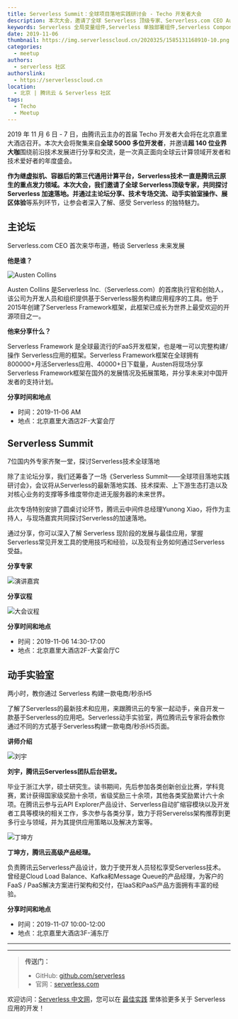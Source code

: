 ```yaml
---
title: Serverless Summit：全球项目落地实践研讨会 - Techo 开发者大会
description: 本次大会，邀请了全球 Serverless 顶级专家、Serverless.com CEO Austen，共同探讨 Serverless 加速落地
keywords: Serverless 全局变量组件,Serverless 单独部署组件,Serverless Component
date: 2019-11-06
thumbnail: https://img.serverlesscloud.cn/2020325/1585131168910-10.png
categories:
  - meetup
authors:
  - serverless 社区
authorslink:
  - https://serverlesscloud.cn
location:
  - 北京 | 腾讯云 & Serverless 社区
tags:
  - Techo
  - Meetup
---
```


2019 年 11 月 6 日 - 7 日，由腾讯云主办的首届 Techo 开发者大会将在北京嘉里大酒店召开。本次大会将聚集来自**全球 5000 多位开发者**，并邀请**超 140 位业界大咖**围绕前沿技术发展进行分享和交流，是一次真正面向全球云计算领域开发者和技术爱好者的年度盛会。

**作为继虚拟机、容器后的第三代通用计算平台，Serverless技术一直是腾讯云原生的重点发力领域。**本次大会，我们邀请了全球 Serverless顶级专家，共同探讨 Serverless 加速落地。并通过**主论坛分享、技术专场交流、动手实验室操作、展区体验**等系列环节，让参会者深入了解、感受 Serverless 的独特魅力。

## 主论坛

Serverless.com CEO 首次来华布道，畅谈 Serverless 未来发展

**他是谁？**

![Austen Collins](https://img.serverlesscloud.cn/2020325/1585121077048-IMG_0285.JPG)

Austen Collins 是Serverless Inc.（Serverless.com）的首席执行官和创始人，该公司为开发人员和组织提供基于Serverless服务构建应用程序的工具。他于2015年创建了Serverless Framework框架，此框架已成长为世界上最受欢迎的开源项目之一。


**他来分享什么？**

Serverless Framework 是全球最流行的FaaS开发框架，也是唯一可以完整构建/操作 Serverless应用的框架。Serverless Framework框架在全球拥有800000+月活Serverless应用、40000+日下载量，Austen将现场分享Serverless Framework框架在国外的发展情况及拓展策略，并分享未来对中国开发者的支持计划。

**分享时间和地点**

- 时间：2019-11-06 AM
- 地点：北京嘉里大酒店2F-大宴会厅

## Serverless Summit

7位国内外专家齐聚一堂，探讨Serverless技术全球落地

除了主论坛分享，我们还筹备了一场《Serverless Summit——全球项目落地实践研讨会》，会议将从Serverless的最新落地实践、技术探索、上下游生态打造以及对核心业务的支撑等多维度带你走进无服务器的未来世界。

此次专场特别安排了圆桌讨论环节，腾讯云中间件总经理Yunong Xiao，将作为主持人，与现场嘉宾共同探讨Serverless的加速落地。

通过分享，你可以深入了解 Serverless 现阶段的发展与最佳应用，掌握Serverless常见开发工具的使用技巧和经验，以及现有业务如何通过Serverless 受益。

**分享专家**

![演讲嘉宾](https://img.serverlesscloud.cn/2020325/1585121078325-IMG_0285.JPG)


**分享议程**

![大会议程](https://img.serverlesscloud.cn/2020325/1585121076578-IMG_0285.JPG)


**分享时间和地点**

- 时间：2019-11-06 14:30-17:00
- 地点：北京嘉里大酒店2F-大宴会厅C

## 动手实验室

两小时，教你通过 Serverless 构建一款电商/秒杀H5

了解了Serverless的最新技术和应用，来跟腾讯云的专家一起动手，亲自开发一款基于Serverless的应用吧。Serverless动手实验室，两位腾讯云专家将会教你通过不同的方式基于Serverless构建一款电商/秒杀H5页面。

**讲师介绍**


![刘宇](https://img.serverlesscloud.cn/2020325/1585121076623-IMG_0285.JPG)

**刘宇，腾讯云Serverless团队后台研发。**

毕业于浙江大学，硕士研究生。读书期间，先后参加各类创新创业比赛，学科竞赛，累计获得国家级奖励十余项，省级奖励三十余项，其他各类奖励累计六十余项。在腾讯云参与云API Explorer产品设计、Serverless自动扩缩容模块以及开发者工具等模块的相关工作，多次参与各类分享，致力于将Serverelss架构推荐到更多行业与领域，并为其提供应用策略以及解决方案等。

![丁坤方](https://img.serverlesscloud.cn/2020325/1585121076554-IMG_0285.JPG)

**丁坤方，腾讯云高级产品经理。**

负责腾讯云Serverless产品设计，致力于使开发人员轻松享受Serverless技术。曾经是Cloud Load Balance、Kafka和Message Queue的产品经理，为客户的FaaS / PaaS解决方案进行架构和交付，在IaaS和PaaS产品方面拥有丰富的经验。

**分享时间和地点**

- 时间：2019-11-07 10:00-12:00
- 地点：北京嘉里大酒店3F-浦东厅



---
<div id='scf-deploy-iframe-or-md'></div>

---

> **传送门：**
> - GitHub: [github.com/serverless](https://github.com/serverless/serverless/blob/master/README_CN.md)
> - 官网：[serverless.com](https://serverless.com/)

欢迎访问：[Serverless 中文网](https://serverlesscloud.cn/)，您可以在 [最佳实践](https://serverlesscloud.cn/best-practice) 里体验更多关于 Serverless 应用的开发！
